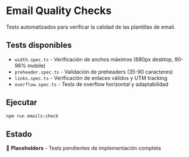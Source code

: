 # Email Quality Checks

Tests automatizados para verificar la calidad de las plantillas de email.

## Tests disponibles

- `width.spec.ts` - Verificación de anchos máximos (680px desktop, 90-96% mobile)
- `preheader.spec.ts` - Validación de preheaders (35-90 caracteres)
- `links.spec.ts` - Verificación de enlaces válidos y UTM tracking
- `overflow.spec.ts` - Tests de overflow horizontal y adaptabilidad

## Ejecutar

```bash
npm run emails:check
```

## Estado

🚧 **Placeholders** - Tests pendientes de implementación completa